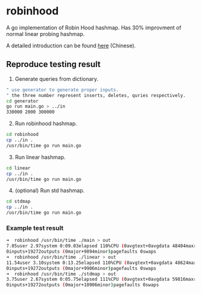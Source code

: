 # robinhood

A go implementation of Robin Hood hashmap. Has 30% improvment of normal linear probing hashmap.

A detailed introduction can be found [here](https://code.mforever78.com/security/2016/09/24/robin-hood-hashmap/) (Chinese).

## Reproduce testing result

1. Generate queries from dictionary.

```bash
" use generator to generate proper inputs.
" the three number represent inserts, deletes, quries respectively.
cd generator
go run main.go > ../in
330000 2000 300000
```

2. Run robinhood hashmap.

```bash
cd robinhood
cp ../in .
/usr/bin/time go run main.go
```

3. Run linear hashmap.

```bash
cd linear
cp ../in .
/usr/bin/time go run main.go
```

4. (optional) Run std hashmap.

```bash
cd stdmap
cp ../in .
/usr/bin/time go run main.go
```

### Example test result

```bash
➜  robinhood /usr/bin/time ./main > out
7.05user 2.97system 0:09.03elapsed 110%CPU (0avgtext+0avgdata 48404maxresident)k
0inputs+19272outputs (0major+9894minor)pagefaults 0swaps
➜  robinhood /usr/bin/time ./linear > out 
11.54user 3.10system 0:13.25elapsed 110%CPU (0avgtext+0avgdata 48624maxresident)k
0inputs+19272outputs (0major+9906minor)pagefaults 0swaps
➜  robinhood /usr/bin/time ./stdmap > out 
3.75user 2.67system 0:05.75elapsed 111%CPU (0avgtext+0avgdata 59816maxresident)k
0inputs+19272outputs (0major+10906minor)pagefaults 0swaps
```
